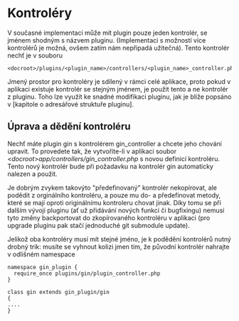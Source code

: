Kontroléry
=====================================
V současné implementaci může mít plugin pouze jeden kontrolér, se jménem
shodným s názvem pluginu. (Implementaci s možností více kontrolérů je možná,
ovšem zatím nám nepřipadá užitečná). Tento kontrolér nechť je v souboru

    <docroot>/plugins/<plugin_name>/controllers/<plugin_name>_controller.php
  
Jmený prostor pro kontroléry je sdílený v rámci celé aplikace, proto pokud v aplikaci
existuje kontrolér se stejným jménem, je použit tento a ne kontrolér z pluginu.
Toho lze využít ke snadné modifikaci pluginu, jak je blíže popsáno v [kapitole 
o adresářové struktuře pluginu].


Úprava a dědění kontroléru
-----------------
Nechť máte plugin gin s kontrolérem gin\_controller a chcete jeho chování upravit. 
To provedete tak, že vytvoříte-li v aplikaci soubor _&lt;docroot&gt;app/controllers/gin\_controller.php_ 
s novou definicí kontroléru. Tento nový kontrolér bude při požadavku na kontrolér gin automaticky nalezen
a použit.

Je dobrým zvykem takovýto "předefinovaný" kontrolér nekopírovat, ale podědit z orginálního 
kontroléru, a pouze mu do- a předefinovat metody, které se mají oproti originálnímu kontroleru 
chovat jinak. Díky tomu se při dalším vývoji pluginu (ať už přidávání nových funkcí či bugfixingu) 
nemusí tyto změny backportovat do zkopírovaného kontroléru v aplikaci (pro upgrade pluginu pak stačí
jednoduché git submodule update).

Jelikož oba kontroléry musí mít stejné jméno, je k podědění kontrolérů nutný drobný trik: musíte se 
vyhnout kolizi jmen tím, že původní kontrolér nahrajte v odlišném namespace 

    namespace gin_plugin {
      require_once plugins/gin/plugin_controller.php
    }
    
    class gin extends gin_plugin/gin
    {
    ....
    }

